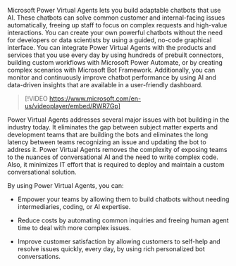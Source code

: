 Microsoft Power Virtual Agents lets you build adaptable chatbots that use AI. These chatbots can solve common customer and internal-facing issues automatically, freeing up staff to focus on complex requests and high-value interactions. You can create your own powerful chatbots without the need for developers or data scientists by using a guided, no-code graphical interface. You can integrate Power Virtual Agents with the products and services that you use every day by using hundreds of prebuilt connectors, building custom workflows with Microsoft Power Automate, or by creating complex scenarios with Microsoft Bot Framework. Additionally, you can monitor and continuously improve chatbot performance by using AI and data-driven insights that are available in a user-friendly dashboard.

> [!VIDEO https://www.microsoft.com/en-us/videoplayer/embed/RWR7Gp]

Power Virtual Agents addresses several major issues with bot building in the industry today. It eliminates the gap between subject matter experts and development teams that are building the bots and eliminates the long latency between teams recognizing an issue and updating the bot to address it. Power Virtual Agents removes the complexity of exposing teams to the nuances of conversational AI and the need to write complex code. Also, it minimizes IT effort that is required to deploy and maintain a custom conversational solution.

By using Power Virtual Agents, you can:

- Empower your teams by allowing them to build chatbots without needing intermediaries, coding, or AI expertise.

- Reduce costs by automating common inquiries and freeing human agent time to deal with more complex issues.

- Improve customer satisfaction by allowing customers to self-help and resolve issues quickly, every day, by using rich personalized bot conversations.